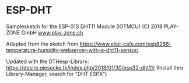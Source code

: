 # ESP-DHT
Samplesketch for the ESP-01S DHT11 Module (IOTMCU)
(C) 2018 PLAY-ZONE GmbH www.play-zone.ch

Adapted from the sketch from https://www.elec-cafe.com/esp8266-temperature-humidity-webserver-with-a-dht11-sensor/

Updated with the DTHesp-Library: https://desire.giesecke.tk/index.php/2018/01/30/esp32-dht11/
(Install thru Library-Manager, search for "DHT ESPX")
